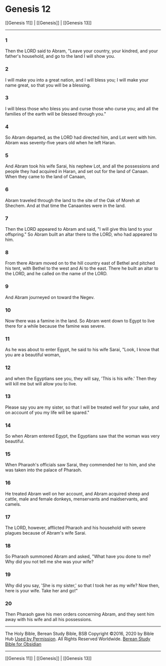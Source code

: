 # Genesis 12

[[Genesis 11]] | [[Genesis]] | [[Genesis 13]]

---

### 1
Then the LORD said to Abram, "Leave your country, your kindred, and your father's household, and go to the land I will show you.

### 2
I will make you into a great nation, and I will bless you; I will make your name great, so that you will be a blessing.

### 3
I will bless those who bless you and curse those who curse you; and all the families of the earth will be blessed through you."

### 4
So Abram departed, as the LORD had directed him, and Lot went with him. Abram was seventy-five years old when he left Haran.

### 5
And Abram took his wife Sarai, his nephew Lot, and all the possessions and people they had acquired in Haran, and set out for the land of Canaan. When they came to the land of Canaan,

### 6
Abram traveled through the land to the site of the Oak of Moreh at Shechem. And at that time the Canaanites were in the land.

### 7
Then the LORD appeared to Abram and said, "I will give this land to your offspring." So Abram built an altar there to the LORD, who had appeared to him.

### 8
From there Abram moved on to the hill country east of Bethel and pitched his tent, with Bethel to the west and Ai to the east. There he built an altar to the LORD, and he called on the name of the LORD.

### 9
And Abram journeyed on toward the Negev.

### 10
Now there was a famine in the land. So Abram went down to Egypt to live there for a while because the famine was severe.

### 11
As he was about to enter Egypt, he said to his wife Sarai, "Look, I know that you are a beautiful woman,

### 12
and when the Egyptians see you, they will say, 'This is his wife.' Then they will kill me but will allow you to live.

### 13
Please say you are my sister, so that I will be treated well for your sake, and on account of you my life will be spared."

### 14
So when Abram entered Egypt, the Egyptians saw that the woman was very beautiful.

### 15
When Pharaoh's officials saw Sarai, they commended her to him, and she was taken into the palace of Pharaoh.

### 16
He treated Abram well on her account, and Abram acquired sheep and cattle, male and female donkeys, menservants and maidservants, and camels.

### 17
The LORD, however, afflicted Pharaoh and his household with severe plagues because of Abram's wife Sarai.

### 18
So Pharaoh summoned Abram and asked, "What have you done to me? Why did you not tell me she was your wife?

### 19
Why did you say, 'She is my sister,' so that I took her as my wife? Now then, here is your wife. Take her and go!"

### 20
Then Pharaoh gave his men orders concerning Abram, and they sent him away with his wife and all his possessions.

---

The Holy Bible, Berean Study Bible, BSB
Copyright ©2016, 2020 by Bible Hub
[Used by Permission](https://berean.bible/terms.htm). All Rights Reserved Worldwide.
[Berean Study Bible for Obsidian](https://github.com/gapmiss/berean-study-bible-for-obsidian)

---

[[Genesis 11]] | [[Genesis]] | [[Genesis 13]]

